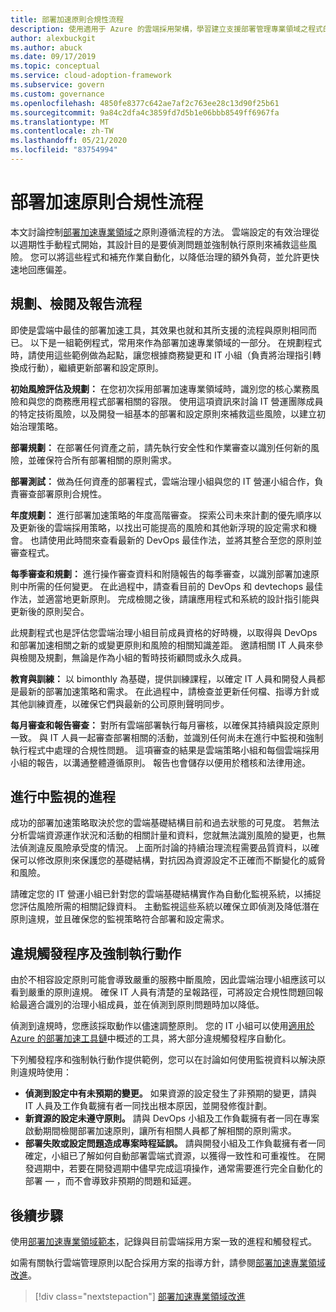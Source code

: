 ```yaml
---
title: 部署加速原則合規性流程
description: 使用適用于 Azure 的雲端採用架構，學習建立支援部署管理專業領域之程式的方法。
author: alexbuckgit
ms.author: abuck
ms.date: 09/17/2019
ms.topic: conceptual
ms.service: cloud-adoption-framework
ms.subservice: govern
ms.custom: governance
ms.openlocfilehash: 4850fe8377c642ae7af2c763ee28c13d90f25b61
ms.sourcegitcommit: 9a84c2dfa4c3859fd7d5b1e06bbb8549ff6967fa
ms.translationtype: MT
ms.contentlocale: zh-TW
ms.lasthandoff: 05/21/2020
ms.locfileid: "83754994"
---
```

# <a name="deployment-acceleration-policy-compliance-processes"></a>部署加速原則合規性流程

本文討論控制[部署加速專業領域](./index.md)之原則遵循流程的方法。 雲端設定的有效治理從以週期性手動程式開始，其設計目的是要偵測問題並強制執行原則來補救這些風險。 您可以將這些程式和補充作業自動化，以降低治理的額外負荷，並允許更快速地回應偏差。

## <a name="planning-review-and-reporting-processes"></a>規劃、檢閱及報告流程

即使是雲端中最佳的部署加速工具，其效果也就和其所支援的流程與原則相同而已。 以下是一組範例程式，常用來作為部署加速專業領域的一部分。 在規劃程式時，請使用這些範例做為起點，讓您根據商務變更和 IT 小組（負責將治理指引轉換成行動），繼續更新部署和設定原則。

**初始風險評估及規劃：** 在您初次採用部署加速專業領域時，識別您的核心業務風險和與您的商務應用程式部署相關的容限。 使用這項資訊來討論 IT 營運團隊成員的特定技術風險，以及開發一組基本的部署和設定原則來補救這些風險，以建立初始治理策略。

**部署規劃：** 在部署任何資產之前，請先執行安全性和作業審查以識別任何新的風險，並確保符合所有部署相關的原則需求。

**部署測試：** 做為任何資產的部署程式，雲端治理小組與您的 IT 營運小組合作，負責審查部署原則合規性。

**年度規劃：** 進行部署加速策略的年度高階審查。 探索公司未來計劃的優先順序以及更新後的雲端採用策略，以找出可能提高的風險和其他新浮現的設定需求和機會。 也請使用此時間來查看最新的 DevOps 最佳作法，並將其整合至您的原則並審查程式。

**每季審查和規劃：** 進行操作審查資料和附隨報告的每季審查，以識別部署加速原則中所需的任何變更。 在此過程中，請查看目前的 DevOps 和 devtechops 最佳作法，並適當地更新原則。 完成檢閱之後，請讓應用程式和系統的設計指引能與更新後的原則契合。

此規劃程式也是評估您雲端治理小組目前成員資格的好時機，以取得與 DevOps 和部署加速相關之新的或變更原則和風險的相關知識差距。 邀請相關 IT 人員來參與檢閱及規劃，無論是作為小組的暫時技術顧問或永久成員。

**教育與訓練：** 以 bimonthly 為基礎，提供訓練課程，以確定 IT 人員和開發人員都是最新的部署加速策略和需求。 在此過程中，請檢查並更新任何檔、指導方針或其他訓練資產，以確保它們與最新的公司原則聲明同步。

**每月審查和報告審查：** 對所有雲端部署執行每月審核，以確保其持續與設定原則一致。 與 IT 人員一起審查部署相關的活動，並識別任何尚未在進行中監視和強制執行程式中處理的合規性問題。 這項審查的結果是雲端策略小組和每個雲端採用小組的報告，以溝通整體遵循原則。 報告也會儲存以便用於稽核和法律用途。

## <a name="processes-for-ongoing-monitoring"></a>進行中監視的進程

成功的部署加速策略取決於您的雲端基礎結構目前和過去狀態的可見度。 若無法分析雲端資源運作狀況和活動的相關計量和資料，您就無法識別風險的變更，也無法偵測違反風險承受度的情況。 上面所討論的持續治理流程需要品質資料，以確保可以修改原則來保護您的基礎結構，對抗因為資源設定不正確而不斷變化的威脅和風險。

請確定您的 IT 營運小組已針對您的雲端基礎結構實作為自動化監視系統，以捕捉您評估風險所需的相關記錄資料。 主動監視這些系統以確保立即偵測及降低潛在原則違規，並且確保您的監視策略符合部署和設定需求。

## <a name="violation-triggers-and-enforcement-actions"></a>違規觸發程序及強制執行動作

由於不相容設定原則可能會導致嚴重的服務中斷風險，因此雲端治理小組應該可以看到嚴重的原則違規。 確保 IT 人員有清楚的呈報路徑，可將設定合規性問題回報給最適合識別的治理小組成員，並在偵測到原則問題時加以降低。

偵測到違規時，您應該採取動作以儘速調整原則。 您的 IT 小組可以使用[適用於 Azure 的部署加速工具鏈](./toolchain.md)中概述的工具，將大部分違規觸發程序自動化。

下列觸發程序和強制執行動作提供範例，您可以在討論如何使用監視資料以解決原則違規時使用：

- **偵測到設定中有未預期的變更。** 如果資源的設定發生了非預期的變更，請與 IT 人員及工作負載擁有者一同找出根本原因，並開發修復計劃。
- **新資源的設定未遵守原則。** 請與 DevOps 小組及工作負載擁有者一同在專案啟動期間檢閱部署加速原則，讓所有相關人員都了解相關的原則需求。
- **部署失敗或設定問題造成專案時程延誤。** 請與開發小組及工作負載擁有者一同確定，小組已了解如何自動部署雲端式資源，以獲得一致性和可重複性。 在開發週期中，若要在開發週期中儘早完成這項操作，通常需要進行完全自動化的部署 &mdash; ，而不會導致非預期的問題和延遲。

## <a name="next-steps"></a>後續步驟

使用[部署加速專業領域範本](./template.md)，記錄與目前雲端採用方案一致的進程和觸發程式。

如需有關執行雲端管理原則以配合採用方案的指導方針，請參閱[部署加速專業領域改進](./discipline-improvement.md)。

> [!div class="nextstepaction"]
> [部署加速專業領域改進](./discipline-improvement.md)
